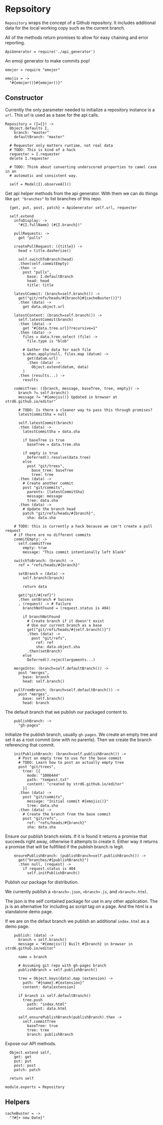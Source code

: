 Repsoitory
==========

`Repository` wraps the concept of a Github repository. It includes additional
data for the local working copy such as the current branch.

All of the methods return promises to allow for easy chaining and error
reporting.

    ApiGenerator = require('./api_generator')

An emoji generator to make commits pop!

    emojer = require "emojer"

    emojis = ->
      "#{emojer()}#{emojer()}"

Constructor
-----------

Currently the only parameter needed to initialize a repository instance is a
`url`. This url is used as a base for the api calls.

    Repository = (I={}) ->
      Object.defaults I,
        branch: "master"
        defaultBranch: "master"

      # Requester only matters runtime, not real data
      # TODO: This is kind of a hack
      requester = I.requester
      delete I.requester

      # TODO: Think about converting underscored properties to camel case in an
      # automatic and consistent way.

      self = Model(I).observeAll()

Get api helper methods from the api generator. With them we can do things like
`get "branches"` to list branches of this repo.

      {get, put, post, patch} = ApiGenerator self.url, requester

      self.extend
        infoDisplay: ->
          "#{I.fullName} (#{I.branch})"

        pullRequests: ->
          get "pulls"

        createPullRequest: ({title}) ->
          head = title.dasherize()

          self.switchToBranch(head)
          .then(self.commitEmpty)
          .then ->
            post "pulls",
              base: I.defaultBranch
              head: head
              title: title

        latestCommit: (branch=self.branch()) ->
          get("git/refs/heads/#{branch}#{cacheBuster()}")
          .then (data) ->
            get data.object.url

        latestContent: (branch=self.branch()) ->
          self.latestCommit(branch)
          .then (data) ->
            get "#{data.tree.url}?recursive=1"
          .then (data) ->
            files = data.tree.select (file) ->
              file.type is "blob"

            # Gather the data for each file
            $.when.apply(null, files.map (datum) ->
              get(datum.url)
              .then (data) ->
                Object.extend(datum, data)
            )
          .then (results...) ->
            results

        commitTree: ({branch, message, baseTree, tree, empty}) ->
          branch ?= self.branch()
          message ?= "#{emojis()} Updated in browser at strd6.github.io/editor"

          # TODO: Is there a cleaner way to pass this through promises?
          latestCommitSha = null

          self.latestCommit(branch)
          .then (data) ->
            latestCommitSha = data.sha

            if baseTree is true
              baseTree = data.tree.sha

            if empty is true
              Deferred().resolve(data.tree)
            else
              post "git/trees",
                base_tree: baseTree
                tree: tree
          .then (data) ->
            # Create another commit
            post "git/commits",
              parents: [latestCommitSha]
              message: message
              tree: data.sha
          .then (data) ->
            # Update the branch head
            patch "git/refs/heads/#{branch}",
              sha: data.sha

        # TODO: this is currently a hack because we can't create a pull request
        # if there are no different commits
        commitEmpty: ->
          self.commitTree
            empty: true
            message: "This commit intentionally left blank"

        switchToBranch: (branch) ->
          ref = "refs/heads/#{branch}"

          setBranch = (data) ->
            self.branch(branch)

            return data

          get("git/#{ref}")
          .then setBranch # Success
          , (request) -> # Failure
            branchNotFound = (request.status is 404)

            if branchNotFound
              # Create branch if it doesn't exist
              # Use our current branch as a base
              get("git/refs/heads/#{self.branch()}")
              .then (data) ->
                post "git/refs",
                  ref: ref
                  sha: data.object.sha
              .then(setBranch)
            else
              Deferred().reject(arguments...)

        mergeInto: (branch=self.defaultBranch()) ->
          post "merges",
            base: branch
            head: self.branch()

        pullFromBranch: (branch=self.defaultBranch()) ->
          post "merges",
            base: self.branch()
            head: branch

The default branch that we publish our packaged content to.

        publishBranch: ->
          "gh-pages"

Initialize the publish branch, usually `gh-pages`. We create an empty
tree and set it as a root commit (one with no parents). Then we create
the branch referencing that commit.

        initPublishBranch: (branch=self.publishBranch()) ->
          # Post an empty tree to use for the base commit
          # TODO: Learn how to post an actually empty tree
          post "git/trees",
            tree: [{
              mode: "1006444"
              path: "tempest.txt"
              content: "created by strd6.github.io/editor"
            }]
          .then (data) ->
            post "git/commits",
              message: "Initial commit #{emojis()}"
              tree: data.sha
          .then (data) ->
            # Create the branch from the base commit
            post "git/refs",
              ref: "refs/heads/#{branch}"
              sha: data.sha

Ensure our publish branch exists. If it is found it returns a promise that
succeeds right away, otherwise it attempts to create it. Either way it
returns a promise that will be fullfilled if the publish branch is legit.

        ensurePublishBranch: (publishBranch=self.publishBranch()) ->
          get("branches/#{publishBranch}")
          .then null, (request) ->
            if request.status is 404
              self.initPublishBranch()

Publish our package for distribution.

We currently publish a `<branch>.json`, `<branch>.js`, and `<branch>.html`.

The json is the self contained package for use in any other application. The js is
an alternative for including as script tag on a page. And the html is a standalone
demo page.

If we are on the defaut branch we publish an additional `index.html` as
a demo page.

        publish: (data) ->
          branch = self.branch()
          message = "#{emojis()} Built #{branch} in browser in strd6.github.io/editor"

          name = branch

          # Assuming git repo with gh-pages branch
          publishBranch = self.publishBranch()

          tree = Object.keys(data).map (extension) ->
            path: "#{name}.#{extension}"
            content: data[extension]

          if branch is self.defaultBranch()
            tree.push
              path: "index.html"
              content: data.html

          self.ensurePublishBranch(publishBranch).then ->
            self.commitTree
              baseTree: true
              tree: tree
              branch: publishBranch

Expose our API methods.

      Object.extend self,
        get: get
        put: put
        post: post
        patch: patch

      return self

    module.exports = Repository

Helpers
-------

    cacheBuster = ->
      "?#{+ new Date}"